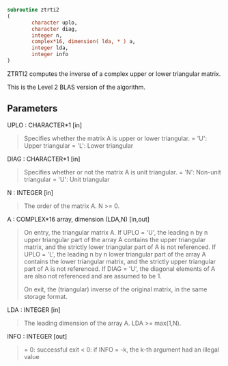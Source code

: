 ```fortran
subroutine ztrti2
(
        character uplo,
        character diag,
        integer n,
        complex*16, dimension( lda, * ) a,
        integer lda,
        integer info
)
```

ZTRTI2 computes the inverse of a complex upper or lower triangular
matrix.

This is the Level 2 BLAS version of the algorithm.

## Parameters
UPLO : CHARACTER*1 [in]
> Specifies whether the matrix A is upper or lower triangular.
> = 'U':  Upper triangular
> = 'L':  Lower triangular

DIAG : CHARACTER*1 [in]
> Specifies whether or not the matrix A is unit triangular.
> = 'N':  Non-unit triangular
> = 'U':  Unit triangular

N : INTEGER [in]
> The order of the matrix A.  N >= 0.

A : COMPLEX*16 array, dimension (LDA,N) [in,out]
> On entry, the triangular matrix A.  If UPLO = 'U', the
> leading n by n upper triangular part of the array A contains
> the upper triangular matrix, and the strictly lower
> triangular part of A is not referenced.  If UPLO = 'L', the
> leading n by n lower triangular part of the array A contains
> the lower triangular matrix, and the strictly upper
> triangular part of A is not referenced.  If DIAG = 'U', the
> diagonal elements of A are also not referenced and are
> assumed to be 1.
> 
> On exit, the (triangular) inverse of the original matrix, in
> the same storage format.

LDA : INTEGER [in]
> The leading dimension of the array A.  LDA >= max(1,N).

INFO : INTEGER [out]
> = 0: successful exit
> < 0: if INFO = -k, the k-th argument had an illegal value
